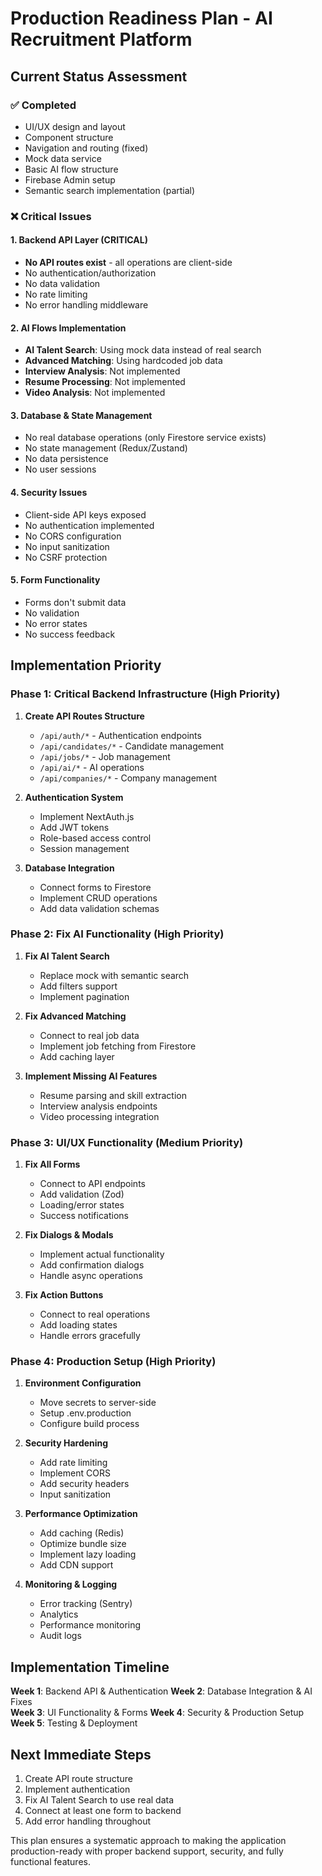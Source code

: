# Production Readiness Plan - AI Recruitment Platform

## Current Status Assessment

### ✅ Completed
- UI/UX design and layout
- Component structure  
- Navigation and routing (fixed)
- Mock data service
- Basic AI flow structure
- Firebase Admin setup
- Semantic search implementation (partial)

### ❌ Critical Issues

#### 1. Backend API Layer (CRITICAL)
- **No API routes exist** - all operations are client-side
- No authentication/authorization
- No data validation
- No rate limiting
- No error handling middleware

#### 2. AI Flows Implementation
- **AI Talent Search**: Using mock data instead of real search
- **Advanced Matching**: Using hardcoded job data
- **Interview Analysis**: Not implemented
- **Resume Processing**: Not implemented
- **Video Analysis**: Not implemented

#### 3. Database & State Management
- No real database operations (only Firestore service exists)
- No state management (Redux/Zustand)
- No data persistence
- No user sessions

#### 4. Security Issues
- Client-side API keys exposed
- No authentication implemented
- No CORS configuration
- No input sanitization
- No CSRF protection

#### 5. Form Functionality
- Forms don't submit data
- No validation
- No error states
- No success feedback

## Implementation Priority

### Phase 1: Critical Backend Infrastructure (High Priority)

1. **Create API Routes Structure**
   - `/api/auth/*` - Authentication endpoints
   - `/api/candidates/*` - Candidate management
   - `/api/jobs/*` - Job management  
   - `/api/ai/*` - AI operations
   - `/api/companies/*` - Company management

2. **Authentication System**
   - Implement NextAuth.js
   - Add JWT tokens
   - Role-based access control
   - Session management

3. **Database Integration**
   - Connect forms to Firestore
   - Implement CRUD operations
   - Add data validation schemas

### Phase 2: Fix AI Functionality (High Priority)

1. **Fix AI Talent Search**
   - Replace mock with semantic search
   - Add filters support
   - Implement pagination

2. **Fix Advanced Matching**
   - Connect to real job data
   - Implement job fetching from Firestore
   - Add caching layer

3. **Implement Missing AI Features**
   - Resume parsing and skill extraction
   - Interview analysis endpoints
   - Video processing integration

### Phase 3: UI/UX Functionality (Medium Priority)

1. **Fix All Forms**
   - Connect to API endpoints
   - Add validation (Zod)
   - Loading/error states
   - Success notifications

2. **Fix Dialogs & Modals**
   - Implement actual functionality
   - Add confirmation dialogs
   - Handle async operations

3. **Fix Action Buttons**
   - Connect to real operations
   - Add loading states
   - Handle errors gracefully

### Phase 4: Production Setup (High Priority)

1. **Environment Configuration**
   - Move secrets to server-side
   - Setup .env.production
   - Configure build process

2. **Security Hardening**
   - Add rate limiting
   - Implement CORS
   - Add security headers
   - Input sanitization

3. **Performance Optimization**
   - Add caching (Redis)
   - Optimize bundle size
   - Implement lazy loading
   - Add CDN support

4. **Monitoring & Logging**
   - Error tracking (Sentry)
   - Analytics
   - Performance monitoring
   - Audit logs

## Implementation Timeline

**Week 1**: Backend API & Authentication
**Week 2**: Database Integration & AI Fixes  
**Week 3**: UI Functionality & Forms
**Week 4**: Security & Production Setup
**Week 5**: Testing & Deployment

## Next Immediate Steps

1. Create API route structure
2. Implement authentication
3. Fix AI Talent Search to use real data
4. Connect at least one form to backend
5. Add error handling throughout

This plan ensures a systematic approach to making the application production-ready with proper backend support, security, and fully functional features.